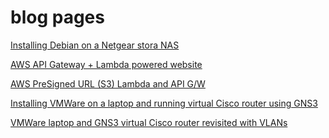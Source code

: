 # blog pages

<a href="pages/StoraLinux1.md">Installing Debian on a Netgear stora NAS</a>

<a href="pages/AWS-website1.md">AWS API Gateway + Lambda powered website</a>

<a href="pages/AWS-presignURL.md">AWS PreSigned URL (S3) Lambda and API G/W</a>

<a href="pages/ESXi-laptop-GNS3-simpler.md">Installing VMWare on a laptop and running virtual Cisco router using GNS3</a>

<a href="pages/ESXi-laptop-GNS3.md">VMWare laptop and GNS3 virtual Cisco router revisited with VLANs</a>
